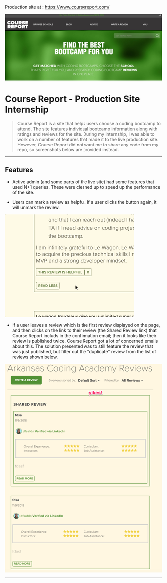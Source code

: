 Production site at : https://www.coursereport.com/

<a href="https://www.coursereport.com/"><img src="assets/Course_Report_Home.png" title="Course Report" alt="Course Report"></a>

# Course Report - Production Site Internship

> Course Report is a site that helps users choose a coding bootcamp to attend.  The site features individual bootcamp information along with ratings and reviews for the site.  During my internship, I was able to work on a number of features that made it to the live production site. However, Course Report did not want me to share any code from my repo, so screenshots below are provided instead.

---

## Features

- Active admin (and some parts of the live site) had some features that used N+1 queries. These were cleaned up to speed up the performance of the site.

- Users can mark a review as helpful. If a user clicks the button again, it will unmark the review.

<img src="assets/Course_Report_Feature_1.gif" title="like_button" alt="like_button">

- If a user leaves a review which is the first review displayed on the page, and then clicks on the link to their review (the Shared Review link) that Course Report includs in the confirmation email; then it looks like their review is published twice. Course Report got a lot of concerned emails about this. The solution presented was to still feature the review that was just published, but filter out the "duplicate" review from the list of reviews shown below.

<img src="assets/Course_Report_Feature_2.png" title="bug" alt="bug">

---
